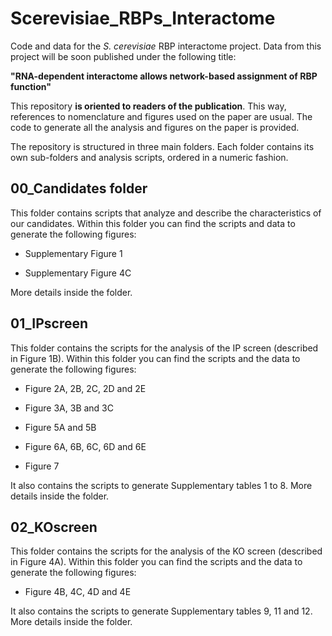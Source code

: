 # Scerevisiae_RBPs_Interactome

Code and data for the *S. cerevisiae* RBP interactome project. Data from this project will be soon published under the following title:

**"RNA-dependent interactome allows network-based assignment of RBP function"**
  
This repository **is oriented to readers of the publication**. This way, references to nomenclature and figures used on the paper are usual. The code to generate all the analysis and figures on the paper is provided. 

The repository is structured in three main folders. Each folder contains its own sub-folders and analysis scripts, ordered in a numeric fashion.

## 00_Candidates folder

This folder contains scripts that analyze and describe the characteristics of our candidates. Within this folder you can find the scripts and data to generate the following figures:

- Supplementary Figure 1

- Supplementary Figure 4C

More details inside the folder.

## 01_IPscreen

This folder contains the scripts for the analysis of the IP screen (described in Figure 1B). Within this folder you can find the scripts and the data to generate the following figures:

- Figure 2A, 2B, 2C, 2D and 2E

- Figure 3A, 3B and 3C

- Figure 5A and 5B

- Figure 6A, 6B, 6C, 6D and 6E

- Figure 7

It also contains the scripts to generate Supplementary tables 1 to 8. More details inside the folder.

## 02_KOscreen

This folder contains the scripts for the analysis of the KO screen (described in Figure 4A). Within this folder you can find the scripts and the data to generate the following figures:

- Figure 4B, 4C, 4D and 4E

It also contains the scripts to generate Supplementary tables 9, 11 and 12. More details inside the folder.
